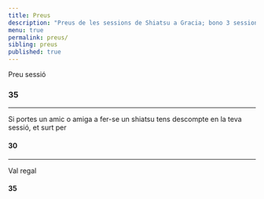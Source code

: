 ```yaml
---
title: Preus
description: "Preus de les sessions de Shiatsu a Gracia; bono 3 sessions, primera sessió i sessió puntual de shiatsu a Barcelona."
menu: true
permalink: preus/
sibling: preus
published: true
---
```



Preu sessió

### 35

---

Si portes un amic o amiga a fer-se un shiatsu
tens descompte en la teva sessió, et surt per

#### 30

---

Val regal

#### 35


